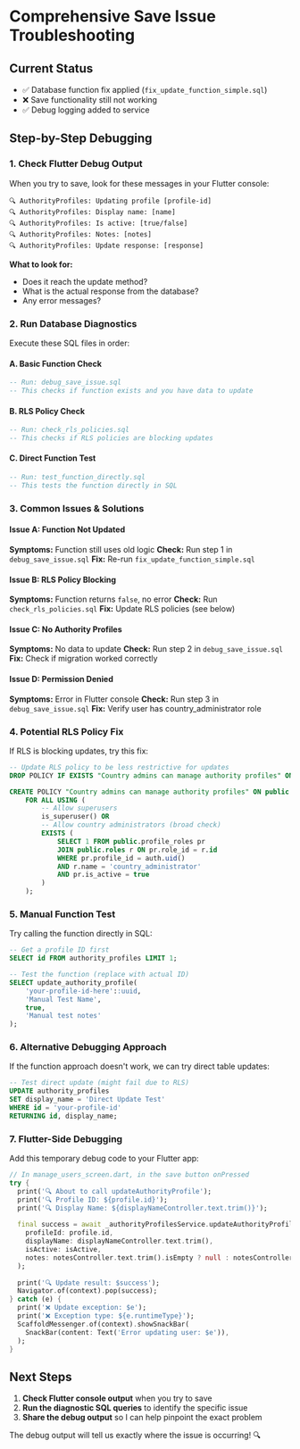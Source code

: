 # Comprehensive Save Issue Troubleshooting

## Current Status
- ✅ Database function fix applied (`fix_update_function_simple.sql`)
- ❌ Save functionality still not working
- ✅ Debug logging added to service

## Step-by-Step Debugging

### 1. **Check Flutter Debug Output**
When you try to save, look for these messages in your Flutter console:

```
🔍 AuthorityProfiles: Updating profile [profile-id]
🔍 AuthorityProfiles: Display name: [name]
🔍 AuthorityProfiles: Is active: [true/false]
🔍 AuthorityProfiles: Notes: [notes]
🔍 AuthorityProfiles: Update response: [response]
```

**What to look for:**
- Does it reach the update method?
- What is the actual response from the database?
- Any error messages?

### 2. **Run Database Diagnostics**
Execute these SQL files in order:

#### A. Basic Function Check
```sql
-- Run: debug_save_issue.sql
-- This checks if function exists and you have data to update
```

#### B. RLS Policy Check  
```sql
-- Run: check_rls_policies.sql
-- This checks if RLS policies are blocking updates
```

#### C. Direct Function Test
```sql
-- Run: test_function_directly.sql
-- This tests the function directly in SQL
```

### 3. **Common Issues & Solutions**

#### **Issue A: Function Not Updated**
**Symptoms:** Function still uses old logic
**Check:** Run step 1 in `debug_save_issue.sql`
**Fix:** Re-run `fix_update_function_simple.sql`

#### **Issue B: RLS Policy Blocking**
**Symptoms:** Function returns `false`, no error
**Check:** Run `check_rls_policies.sql`
**Fix:** Update RLS policies (see below)

#### **Issue C: No Authority Profiles**
**Symptoms:** No data to update
**Check:** Run step 2 in `debug_save_issue.sql`
**Fix:** Check if migration worked correctly

#### **Issue D: Permission Denied**
**Symptoms:** Error in Flutter console
**Check:** Run step 3 in `debug_save_issue.sql`
**Fix:** Verify user has country_administrator role

### 4. **Potential RLS Policy Fix**

If RLS is blocking updates, try this fix:

```sql
-- Update RLS policy to be less restrictive for updates
DROP POLICY IF EXISTS "Country admins can manage authority profiles" ON public.authority_profiles;

CREATE POLICY "Country admins can manage authority profiles" ON public.authority_profiles
    FOR ALL USING (
        -- Allow superusers
        is_superuser() OR
        -- Allow country administrators (broad check)
        EXISTS (
            SELECT 1 FROM public.profile_roles pr
            JOIN public.roles r ON pr.role_id = r.id
            WHERE pr.profile_id = auth.uid()
            AND r.name = 'country_administrator'
            AND pr.is_active = true
        )
    );
```

### 5. **Manual Function Test**

Try calling the function directly in SQL:

```sql
-- Get a profile ID first
SELECT id FROM authority_profiles LIMIT 1;

-- Test the function (replace with actual ID)
SELECT update_authority_profile(
    'your-profile-id-here'::uuid,
    'Manual Test Name',
    true,
    'Manual test notes'
);
```

### 6. **Alternative Debugging Approach**

If the function approach doesn't work, we can try direct table updates:

```sql
-- Test direct update (might fail due to RLS)
UPDATE authority_profiles 
SET display_name = 'Direct Update Test'
WHERE id = 'your-profile-id'
RETURNING id, display_name;
```

### 7. **Flutter-Side Debugging**

Add this temporary debug code to your Flutter app:

```dart
// In manage_users_screen.dart, in the save button onPressed
try {
  print('🔍 About to call updateAuthorityProfile');
  print('🔍 Profile ID: ${profile.id}');
  print('🔍 Display Name: ${displayNameController.text.trim()}');
  
  final success = await _authorityProfilesService.updateAuthorityProfile(
    profileId: profile.id,
    displayName: displayNameController.text.trim(),
    isActive: isActive,
    notes: notesController.text.trim().isEmpty ? null : notesController.text.trim(),
  );
  
  print('🔍 Update result: $success');
  Navigator.of(context).pop(success);
} catch (e) {
  print('❌ Update exception: $e');
  print('❌ Exception type: ${e.runtimeType}');
  ScaffoldMessenger.of(context).showSnackBar(
    SnackBar(content: Text('Error updating user: $e')),
  );
}
```

## Next Steps

1. **Check Flutter console output** when you try to save
2. **Run the diagnostic SQL queries** to identify the specific issue
3. **Share the debug output** so I can help pinpoint the exact problem

The debug output will tell us exactly where the issue is occurring! 🔍
